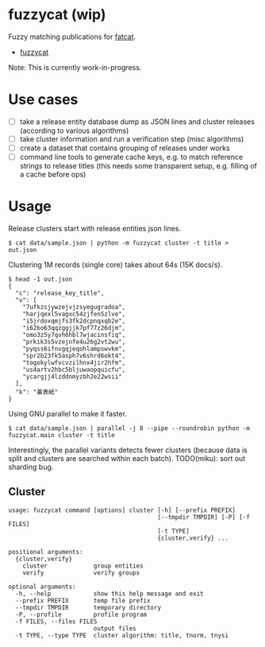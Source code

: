 # fuzzycat (wip)

Fuzzy matching publications for [fatcat](https://fatcat.wiki).

* [fuzzycat](https://pypi.org/project/fuzzycat/)

Note: This is currently work-in-progress.

# Use cases

* [ ] take a release entity database dump as JSON lines and cluster releases
  (according to various algorithms)
* [ ] take cluster information and run a verification step (misc algorithms)
* [ ] create a dataset that contains grouping of releases under works
* [ ] command line tools to generate cache keys, e.g. to match reference
  strings to release titles (this needs some transparent setup, e.g. filling of
a cache before ops)

# Usage

Release clusters start with release entities json lines.

```shell
$ cat data/sample.json | python -m fuzzycat cluster -t title > out.json
```

Clustering 1M records (single core) takes about 64s (15K docs/s).

```shell
$ head -1 out.json
{
  "c": "release_key_title",
  "v": [
    "7ufkzsjywzejvjzsyegugradoa",
    "harjqexl5vagxc54zjfen5zlve",
    "i5jrdoxqmjfs3fk2dcpnqxqb2e",
    "i62bo63qqzggjjk7pf77z26djm",
    "omo3z5y7qvh6hbl7wjacinsfiq",
    "prkik3s5vzejnfe4u26g2vt2wu",
    "pyqss6ifnvgqjeqohlampswvkm",
    "spr2b23fk5asph7v6shrd6okt4",
    "togokylwfvcvzilhnx4jir2hfm",
    "us4artv2hbc5bljuwaopquicfu",
    "ycargjj4lzddnmyzbh2e22wsii"
  ],
  "k": "裏表紙"
}
```

Using GNU parallel to make it faster.

```
$ cat data/sample.json | parallel -j 8 --pipe --roundrobin python -m fuzzycat.main cluster -t title
```

Interestingly, the parallel variants detects fewer clusters (because data is
split and clusters are searched within each batch). TODO(miku): sort out sharding bug.


## Cluster

```shell
usage: fuzzycat command [options] cluster [-h] [--prefix PREFIX]
                                          [--tmpdir TMPDIR] [-P] [-f FILES]
                                          [-t TYPE]
                                          {cluster,verify} ...

positional arguments:
  {cluster,verify}
    cluster             group entities
    verify              verify groups

optional arguments:
  -h, --help            show this help message and exit
  --prefix PREFIX       temp file prefix
  --tmpdir TMPDIR       temporary directory
  -P, --profile         profile program
  -f FILES, --files FILES
                        output files
  -t TYPE, --type TYPE  cluster algorithm: title, tnorm, tnysi
```
